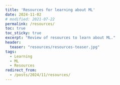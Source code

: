 ```yaml
---
title: 'Resources for learning about ML'
date: 2024-11-02
# modified: 2021-07-22
permalink: /resources/
toc: true
toc_sticky: true
excerpt: "Review of resources to learn about ML."
header: 
  teaser: "resources/resources-teaser.jpg"
tags:
  - Learning
  - ML
  - Resources
redirect_from: 
  - /posts/2024/11/resources/
---
```



